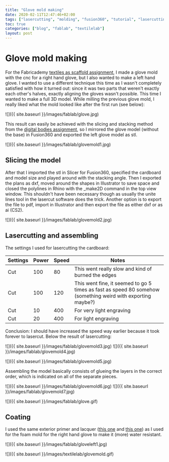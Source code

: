 ```yaml
---
title: "Glove mold making"
date: 2020-02-11T12:47:46+02:00
tags: ["lasercutting", "molding", "fusion360", "tutorial", "lasercutting"]
toc: true
categories: ["blog", "fablab", "textilelab"]
layout: post
---
```


# Glove mold making
For the Fabricademy [textiles as scaffold assignment](https://v0ss3n.github.io/documentation/textilelab/fabricademy/2019/11/19/textiles-as-scaffold.html), I made a glove mold with the cnc for a right hand glove, but I also wanted to make a left hand glove. I wanted to use a different technique this time as I wasn't completely satisfied with how it turned out: since it was two parts that weren't exactly each other's halves, exactly aligning the gloves wasn't possible. This time I wanted to make a full 3D model. While milling the previous glove mold, I really liked what the mold looked like after the first run (see below):

![]({{ site.baseurl }}/images/fablab/glove.jpg)

This result can easily be achieved with the slicing and stacking method from the [digital bodies assignment](https://v0ss3n.github.io/documentation/textilelab/fabricademy/2019/10/01/digital-bodies.html), so I mirrored the glove model (without the base) in Fusion360 and exported the left glove model as stl. 

![]({{ site.baseurl }}/images/fablab/glovemold1.jpg)

## Slicing the model
After that I imported the stl in Slicer for Fusion360, specified the cardboard and model size and played around with the stacking angle. Then I exported the plans as dxf, moved around the shapes in Illustrator to save space and closed the polylines in Rhino with the _make2D command in the top view window. This shouldn't have been necessary though as usually the unite lines tool in the lasercut software does the trick. Another option is to export the file to pdf, import in Illustrator and then export the file as either dxf or as ai (CS2). 

![]({{ site.baseurl }}/images/fablab/glovemold2.jpg)

## Lasercutting and assembling
The settings I used for lasercutting the cardboard:

Settings | Power | Speed | Notes
--- | --- | --- | ---
Cut | 100 | 80 | This went really slow and kind of burned the edges
Cut | 100 | 120 | This went fine, it seemed to go 5 times as fast as speed 80 somehow (something weird with exporting maybe?)
Cut | 10 | 400 | For very light engraving
Cut | 20 | 400 | For light engraving

Conclusion: I should have increased the speed way earlier because it took forever to lasercut. Below the result of lasercutting:

<div markdown="1" class="row-2">
![]({{ site.baseurl }}/images/fablab/glovemold3.jpg)
![]({{ site.baseurl }}/images/fablab/glovemold4.jpg)
</div>

![]({{ site.baseurl }}/images/fablab/glovemold5.jpg)

Assembling the model basically consists of glueing the layers in the correct order, which is indicated on all of the separate pieces. 

<div markdown="1" class="row-2">
![]({{ site.baseurl }}/images/fablab/glovemold6.jpg)
![]({{ site.baseurl }}/images/fablab/glovemold7.jpg)
</div>

![]({{ site.baseurl }}/images/fablab/glove.gif)

## Coating
I used the same exterior primer and lacquer ([this one](https://www.gamma.nl/assortiment/gamma-titan-buitenlak-grondverf-750-ml-grijs/p/B108890) and [this one](https://www.gamma.nl/assortiment/gamma-titan-buitenlak-zijdeglans-750-ml-loodgrijs/p/B108844)) as I used for the foam mold for the right hand glove to make it (more) water resistant.

![]({{ site.baseurl }}/images/fablab/gloveleft1.jpg)

![]({{ site.baseurl }}/images/textilelab/glovemold.gif)

